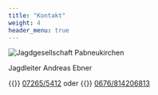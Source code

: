 ```yaml
---
title: "Kontakt"
weight: 4
header_menu: true
---
```


![Jagdgesellschaft Pabneukirchen](img/jagd-logo.png)

Jagdleiter Andreas Ebner

{{<icon class="fa fa-phone">}}&nbsp;[07265/5412](tel:+4372655412) oder {{<icon class="fa fa-phone">}}&nbsp;[0676/814206813](tel:+43676814206813)




